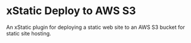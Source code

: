 # xStatic Deploy to AWS S3
An xStatic plugin for deploying a static web site to an AWS S3 bucket for static site hosting.
